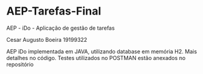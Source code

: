 # AEP-Tarefas-Final
AEP - iDo - Aplicação de gestão de tarefas

Cesar Augusto Boeira
19199322

AEP iDo implementada em JAVA, utilizando database em memória H2. Mais detalhes no código.
Testes utilizados no POSTMAN estão anexados no repositório
